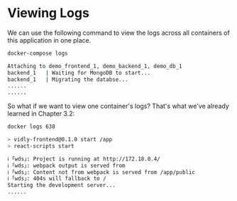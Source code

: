 # Viewing Logs
We can use the following command to view the logs across all containers of this application in one place.
```bash
docker-compose logs

Attaching to demo_frontend_1, demo_backend_1, demo_db_1
backend_1   | Waiting for MongoDB to start...
backend_1   | Migrating the databse...
......
......
```

So what if we want to view one container's logs? That's what we've already learned in Chapter 3.2:
```bash
docker logs 638

> vidly-frontend@0.1.0 start /app
> react-scripts start

ℹ ｢wds｣: Project is running at http://172.18.0.4/
ℹ ｢wds｣: webpack output is served from
ℹ ｢wds｣: Content not from webpack is served from /app/public
ℹ ｢wds｣: 404s will fallback to /
Starting the development server...
......
```